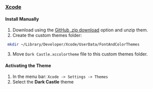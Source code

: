 ### [Xcode](https://developer.apple.com/xcode/)

#### Install Manually

1. Download using the [GitHub .zip download](https://github.com/scottgriv/Dark-Castle-Xcode/archive/main.zip) option and unzip them.
2. Create the custom themes folder:

```bash
 mkdir ~/Library/Developer/Xcode/UserData/FontAndColorThemes
```

3. Move `Dark Castle.xccolortheme` file to this custom themes folder.

#### Activating the Theme

1. In the menu bar: `Xcode -> Settings -> Themes`
2. Select the **Dark Castle** theme
